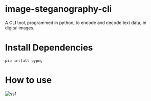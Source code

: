 # image-steganography-cli
A CLI tool, programmed in python, to encode and decode text data, in digital images.

# Install Dependencies
```pip install pypng```

# How to use
![ss1](https://raw.githubusercontent.com/BloodThearch/image-steganography-cli/main/ss/ss1.PNG)
